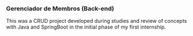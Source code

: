 ### Gerenciador de Membros (Back-end)

This was a CRUD project developed during studies and review of concepts with Java and SpringBoot in the initial phase of my first internship.
